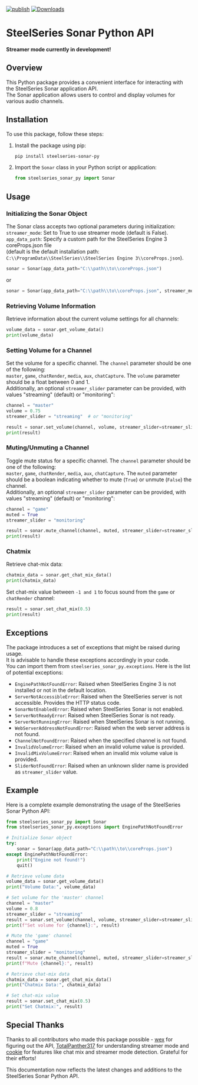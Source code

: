 [![publish](https://github.com/Mark7888/steelseries-sonar-py/actions/workflows/publish.yml/badge.svg?event=push)](https://github.com/Mark7888/steelseries-sonar-py/actions/workflows/publish.yml)
[![Downloads](https://static.pepy.tech/badge/steelseries-sonar-py)](https://pepy.tech/project/steelseries-sonar-py)

# SteelSeries Sonar Python API

**Streamer mode currently in development!**

## Overview

This Python package provides a convenient interface for interacting with the SteelSeries Sonar application API.    
The Sonar application allows users to control and display volumes for various audio channels.

## Installation

To use this package, follow these steps:

1. Install the package using pip:

   ```bash
   pip install steelseries-sonar-py
   ```

2. Import the `Sonar` class in your Python script or application:

   ```python
   from steelseries_sonar_py import Sonar
   ```

## Usage

### Initializing the Sonar Object

The Sonar class accepts two optional parameters during initialization:   
`streamer_mode`: Set to True to use streamer mode (default is False).   
`app_data_path`: Specify a custom path for the SteelSeries Engine 3 coreProps.json file   
(default is the default installation path: `C:\\ProgramData\\SteelSeries\\SteelSeries Engine 3\\coreProps.json`).

```python
sonar = Sonar(app_data_path="C:\\path\\to\\coreProps.json")
```
or
```python
sonar = Sonar(app_data_path="C:\\path\\to\\coreProps.json", streamer_mode=True)
```

### Retrieving Volume Information

Retrieve information about the current volume settings for all channels:

```python
volume_data = sonar.get_volume_data()
print(volume_data)
```

### Setting Volume for a Channel

Set the volume for a specific channel. The `channel` parameter should be one of the following:   
`master`, `game`, `chatRender`, `media`, `aux`, `chatCapture`. The `volume` parameter should be a float between 0 and 1.   
Additionally, an optional `streamer_slider` parameter can be provided, with values "streaming" (default) or "monitoring":

```python
channel = "master"
volume = 0.75
streamer_slider = "streaming"  # or "monitoring"

result = sonar.set_volume(channel, volume, streamer_slider=streamer_slider)
print(result)
```

### Muting/Unmuting a Channel

Toggle mute status for a specific channel. The `channel` parameter should be one of the following:   
`master`, `game`, `chatRender`, `media`, `aux`, `chatCapture`. The `muted` parameter should be a boolean indicating whether to mute (`True`) or unmute (`False`) the channel.   
Additionally, an optional `streamer_slider` parameter can be provided, with values "streaming" (default) or "monitoring":

```python
channel = "game"
muted = True
streamer_slider = "monitoring"

result = sonar.mute_channel(channel, muted, streamer_slider=streamer_slider)
print(result)
```

### Chatmix

Retrieve chat-mix data:

```python
chatmix_data = sonar.get_chat_mix_data()
print(chatmix_data)
```

Set chat-mix value between `-1 and 1` to focus sound from the `game` or `chatRender` channel:

```python
result = sonar.set_chat_mix(0.5)
print(result)
```

## Exceptions

The package introduces a set of exceptions that might be raised during usage.    
It is advisable to handle these exceptions accordingly in your code.   
You can import them from `steelseries_sonar_py.exceptions`. Here is the list of potential exceptions:

- `EnginePathNotFoundError`: Raised when SteelSeries Engine 3 is not installed or not in the default location.
- `ServerNotAccessibleError`: Raised when the SteelSeries server is not accessible. Provides the HTTP status code.
- `SonarNotEnabledError`: Raised when SteelSeries Sonar is not enabled.
- `ServerNotReadyError`: Raised when SteelSeries Sonar is not ready.
- `ServerNotRunningError`: Raised when SteelSeries Sonar is not running.
- `WebServerAddressNotFoundError`: Raised when the web server address is not found.
- `ChannelNotFoundError`: Raised when the specified channel is not found.
- `InvalidVolumeError`: Raised when an invalid volume value is provided.
- `InvalidMixVolumeError`: Raised when an invalid mix volume value is provided.
- `SliderNotFoundError`: Raised when an unknown slider name is provided as `streamer_slider` value.

## Example

Here is a complete example demonstrating the usage of the SteelSeries Sonar Python API:

```python
from steelseries_sonar_py import Sonar
from steelseries_sonar_py.exceptions import EnginePathNotFoundError

# Initialize Sonar object
try:
    sonar = Sonar(app_data_path="C:\\path\\to\\coreProps.json")
except EnginePathNotFoundError:
    print("Engine not found!")
    quit()

# Retrieve volume data
volume_data = sonar.get_volume_data()
print("Volume Data:", volume_data)

# Set volume for the 'master' channel
channel = "master"
volume = 0.8
streamer_slider = "streaming"
result = sonar.set_volume(channel, volume, streamer_slider=streamer_slider)
print(f"Set volume for {channel}:", result)

# Mute the 'game' channel
channel = "game"
muted = True
streamer_slider = "monitoring"
result = sonar.mute_channel(channel, muted, streamer_slider=streamer_slider)
print(f"Mute {channel}:", result)

# Retrieve chat-mix data
chatmix_data = sonar.get_chat_mix_data()
print("Chatmix Data:", chatmix_data)

# Set chat-mix value
result = sonar.set_chat_mix(0.5)
print("Set Chatmix:", result)
```

## Special Thanks

Thanks to all contributors who made this package possible - [wex](https://github.com/wex/sonar-rev) for figuring out the API, [TotalPanther317](https://github.com/TotalPanther317/steelseries-sonar-py) for understanding streamer mode and [cookie](https://github.com/cookie0o) for features like chat mix and streamer mode detection. Grateful for their efforts!

This documentation now reflects the latest changes and additions to the SteelSeries Sonar Python API.
